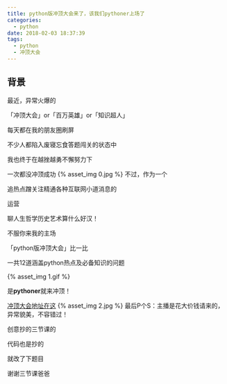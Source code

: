 ```yaml
---
title: python版冲顶大会来了，该我们pythoner上场了
categories:
  - python
date: 2018-02-03 18:37:39
tags:
  - python
  - 冲顶大会
---
```

## 背景
最近，异常火爆的

「冲顶大会」or「百万英雄」or「知识超人」

每天都在我的朋友圈刷屏

不少人都陷入废寝忘食答题闯关的状态中

我也终于在越挫越勇不懈努力下

一次都没冲顶成功
{% asset_img 0.jpg  %}
不过，作为一个

追热点蹭关注精通各种互联网小道消息的

运营

聊人生哲学历史艺术算什么好汉！



不服你来我的主场

「python版冲顶大会」比一比

一共12道涵盖python热点及必备知识的问题 

{% asset_img 1.gif  %}

是**pythoner**就来冲顶！

[冲顶大会地址在这](http://togetthere.cn/chongdingdahui.html)
{% asset_img 2.jpg  %}
最后P个S：主播是花大价钱请来的，异常貌美，不容错过！

创意抄的三节课的

代码也是抄的

就改了下题目

谢谢三节课爸爸
